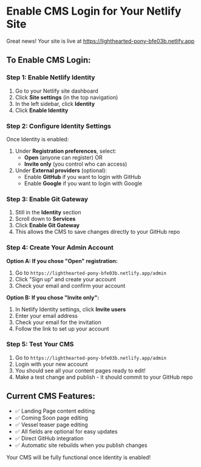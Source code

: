 # Enable CMS Login for Your Netlify Site

Great news! Your site is live at https://lighthearted-pony-bfe03b.netlify.app

## To Enable CMS Login:

### Step 1: Enable Netlify Identity
1. Go to your Netlify site dashboard
2. Click **Site settings** (in the top navigation)
3. In the left sidebar, click **Identity**
4. Click **Enable Identity**

### Step 2: Configure Identity Settings
Once Identity is enabled:
1. Under **Registration preferences**, select:
   - **Open** (anyone can register) OR
   - **Invite only** (you control who can access)
2. Under **External providers** (optional):
   - Enable **GitHub** if you want to login with GitHub
   - Enable **Google** if you want to login with Google

### Step 3: Enable Git Gateway
1. Still in the **Identity** section
2. Scroll down to **Services**
3. Click **Enable Git Gateway**
4. This allows the CMS to save changes directly to your GitHub repo

### Step 4: Create Your Admin Account
**Option A: If you chose "Open" registration:**
1. Go to `https://lighthearted-pony-bfe03b.netlify.app/admin`
2. Click "Sign up" and create your account
3. Check your email and confirm your account

**Option B: If you chose "Invite only":**
1. In Netlify Identity settings, click **Invite users**
2. Enter your email address
3. Check your email for the invitation
4. Follow the link to set up your account

### Step 5: Test Your CMS
1. Go to `https://lighthearted-pony-bfe03b.netlify.app/admin`
2. Login with your new account
3. You should see all your content pages ready to edit!
4. Make a test change and publish - it should commit to your GitHub repo

## Current CMS Features:
- ✅ Landing Page content editing
- ✅ Coming Soon page editing  
- ✅ Vessel teaser page editing
- ✅ All fields are optional for easy updates
- ✅ Direct GitHub integration
- ✅ Automatic site rebuilds when you publish changes

Your CMS will be fully functional once Identity is enabled!